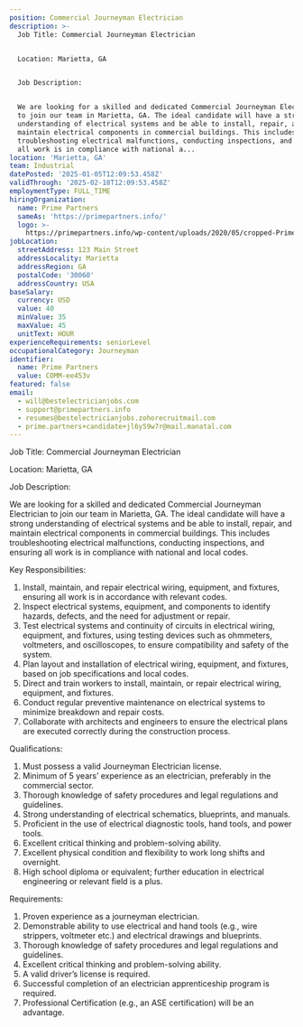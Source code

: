 ```yaml
---
position: Commercial Journeyman Electrician
description: >-
  Job Title: Commercial Journeyman Electrician


  Location: Marietta, GA 


  Job Description:


  We are looking for a skilled and dedicated Commercial Journeyman Electrician
  to join our team in Marietta, GA. The ideal candidate will have a strong
  understanding of electrical systems and be able to install, repair, and
  maintain electrical components in commercial buildings. This includes
  troubleshooting electrical malfunctions, conducting inspections, and ensuring
  all work is in compliance with national a...
location: 'Marietta, GA'
team: Industrial
datePosted: '2025-01-05T12:09:53.458Z'
validThrough: '2025-02-18T12:09:53.458Z'
employmentType: FULL_TIME
hiringOrganization:
  name: Prime Partners
  sameAs: 'https://primepartners.info/'
  logo: >-
    https://primepartners.info/wp-content/uploads/2020/05/cropped-Prime-Partners-Logo-NO-BG-1-1.png
jobLocation:
  streetAddress: 123 Main Street
  addressLocality: Marietta
  addressRegion: GA
  postalCode: '30060'
  addressCountry: USA
baseSalary:
  currency: USD
  value: 40
  minValue: 35
  maxValue: 45
  unitText: HOUR
experienceRequirements: seniorLevel
occupationalCategory: Journeyman
identifier:
  name: Prime Partners
  value: COMM-ee453v
featured: false
email:
  - will@bestelectricianjobs.com
  - support@primepartners.info
  - resumes@bestelectricianjobs.zohorecruitmail.com
  - prime.partners+candidate+jl6y59w7r@mail.manatal.com
---
```




Job Title: Commercial Journeyman Electrician

Location: Marietta, GA 

Job Description:

We are looking for a skilled and dedicated Commercial Journeyman Electrician to join our team in Marietta, GA. The ideal candidate will have a strong understanding of electrical systems and be able to install, repair, and maintain electrical components in commercial buildings. This includes troubleshooting electrical malfunctions, conducting inspections, and ensuring all work is in compliance with national and local codes. 

Key Responsibilities:

1. Install, maintain, and repair electrical wiring, equipment, and fixtures, ensuring all work is in accordance with relevant codes.
2. Inspect electrical systems, equipment, and components to identify hazards, defects, and the need for adjustment or repair.
3. Test electrical systems and continuity of circuits in electrical wiring, equipment, and fixtures, using testing devices such as ohmmeters, voltmeters, and oscilloscopes, to ensure compatibility and safety of the system.
4. Plan layout and installation of electrical wiring, equipment, and fixtures, based on job specifications and local codes.
5. Direct and train workers to install, maintain, or repair electrical wiring, equipment, and fixtures.
6. Conduct regular preventive maintenance on electrical systems to minimize breakdown and repair costs.
7. Collaborate with architects and engineers to ensure the electrical plans are executed correctly during the construction process.

Qualifications:

1. Must possess a valid Journeyman Electrician license.
2. Minimum of 5 years’ experience as an electrician, preferably in the commercial sector.
3. Thorough knowledge of safety procedures and legal regulations and guidelines.
4. Strong understanding of electrical schematics, blueprints, and manuals.
5. Proficient in the use of electrical diagnostic tools, hand tools, and power tools.
6. Excellent critical thinking and problem-solving ability.
7. Excellent physical condition and flexibility to work long shifts and overnight.
8. High school diploma or equivalent; further education in electrical engineering or relevant field is a plus.

Requirements:

1. Proven experience as a journeyman electrician.
2. Demonstrable ability to use electrical and hand tools (e.g., wire strippers, voltmeter etc.) and electrical drawings and blueprints.
3. Thorough knowledge of safety procedures and legal regulations and guidelines.
4. Excellent critical thinking and problem-solving ability.
5. A valid driver’s license is required.
6. Successful completion of an electrician apprenticeship program is required.
7. Professional Certification (e.g., an ASE certification) will be an advantage.

